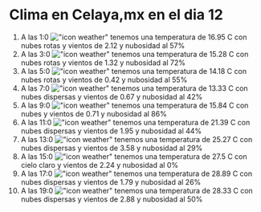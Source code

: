 # Clima en Celaya,mx en el dia 12

1. A las 1:0 !["icon weather"](http://openweathermap.org/img/w/04n.png) tenemos una temperatura de 16.95 C con nubes rotas y  vientos de 2.12 y nubosidad al 57%
1. A las 3:0 !["icon weather"](http://openweathermap.org/img/w/04n.png) tenemos una temperatura de 15.28 C con nubes rotas y  vientos de 1.32 y nubosidad al 72%
1. A las 5:0 !["icon weather"](http://openweathermap.org/img/w/04n.png) tenemos una temperatura de 14.18 C con nubes rotas y  vientos de 0.42 y nubosidad al 55%
1. A las 7:0 !["icon weather"](http://openweathermap.org/img/w/03n.png) tenemos una temperatura de 13.33 C con nubes dispersas y  vientos de 0.67 y nubosidad al 42%
1. A las 9:0 !["icon weather"](http://openweathermap.org/img/w/04d.png) tenemos una temperatura de 15.84 C con nubes y  vientos de 0.71 y nubosidad al 86%
1. A las 11:0 !["icon weather"](http://openweathermap.org/img/w/03d.png) tenemos una temperatura de 21.39 C con nubes dispersas y  vientos de 1.95 y nubosidad al 44%
1. A las 13:0 !["icon weather"](http://openweathermap.org/img/w/03d.png) tenemos una temperatura de 25.27 C con nubes dispersas y  vientos de 3.58 y nubosidad al 29%
1. A las 15:0 !["icon weather"](http://openweathermap.org/img/w/01d.png) tenemos una temperatura de 27.5 C con cielo claro y  vientos de 2.24 y nubosidad al 0%
1. A las 17:0 !["icon weather"](http://openweathermap.org/img/w/03d.png) tenemos una temperatura de 28.89 C con nubes dispersas y  vientos de 1.79 y nubosidad al 26%
1. A las 19:0 !["icon weather"](http://openweathermap.org/img/w/03d.png) tenemos una temperatura de 28.33 C con nubes dispersas y  vientos de 2.88 y nubosidad al 50%
